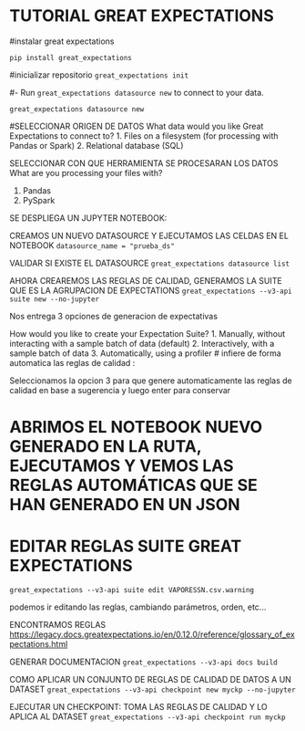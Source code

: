 # TUTORIAL GREAT EXPECTATIONS

#instalar great expectations

`pip install great_expectations`


#inicializar repositorio
`great_expectations init`

#- Run `great_expectations datasource new` to connect to your data.

`great_expectations datasource new`


#SELECCIONAR ORIGEN DE DATOS
What data would you like Great Expectations to connect to?
    1. Files on a filesystem (for processing with Pandas or Spark)
    2. Relational database (SQL)


SELECCIONAR CON QUE HERRAMIENTA SE PROCESARAN LOS DATOS
What are you processing your files with?
1. Pandas
2. PySpark


SE DESPLIEGA UN JUPYTER NOTEBOOK:

CREAMOS UN NUEVO DATASOURCE Y EJECUTAMOS LAS CELDAS EN EL NOTEBOOK
`datasource_name = "prueba_ds"`

VALIDAR SI EXISTE EL DATASOURCE
`great_expectations datasource list`


AHORA CREAREMOS LAS REGLAS DE CALIDAD, GENERAMOS LA SUITE QUE ES LA AGRUPACION DE EXPECTATIONS
`great_expectations --v3-api suite new --no-jupyter`


Nos entrega 3 opciones de generacion de expectativas

How would you like to create your Expectation Suite?
    1. Manually, without interacting with a sample batch of data (default)
    2. Interactively, with a sample batch of data
    3. Automatically, using a profiler  # infiere de forma automatica las reglas de calidad
: 

Seleccionamos la opcion 3 para que genere automaticamente las reglas de calidad en base a sugerencia y luego enter para conservar 


# ABRIMOS EL NOTEBOOK NUEVO GENERADO EN LA RUTA, EJECUTAMOS Y VEMOS LAS REGLAS AUTOMÁTICAS QUE SE HAN GENERADO EN UN JSON


# EDITAR REGLAS SUITE GREAT EXPECTATIONS
`great_expectations --v3-api suite edit VAPORESSN.csv.warning`

podemos ir editando las reglas, cambiando parámetros, orden, etc...

ENCONTRAMOS REGLAS
https://legacy.docs.greatexpectations.io/en/0.12.0/reference/glossary_of_expectations.html

GENERAR DOCUMENTACION
`great_expectations --v3-api docs build`

COMO APLICAR UN CONJUNTO DE REGLAS DE CALIDAD DE DATOS A UN DATASET
`great_expectations --v3-api checkpoint new myckp --no-jupyter`

EJECUTAR UN CHECKPOINT: TOMA LAS REGLAS DE CALIDAD Y LO APLICA AL DATASET
`great_expectations --v3-api checkpoint run myckp`
